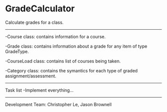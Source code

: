 # GradeCalculator
Calculate grades for a class. 

----------------------------------------------------------------------------------------------------------------------

-Course class: contains information for a course.

-Grade class: contains information about a grade for any item of type GradeType.

-CourseLoad class: contains list of courses being taken.

-Category class: contains the symantics for each type of graded assignment/assessment.

----------------------------------------------------------------------------------------------------------------------

Task list
-Implement everything...

----------------------------------------------------------------------------------------------------------------------

Development Team: Christopher Le, Jason Brownell
